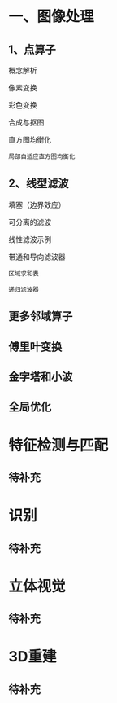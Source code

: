# 一、图像处理

## 1、点算子
    
   概念解析
    
   像素变换
    
   彩色变换
    
   合成与抠图
    
   直方图均衡化
   
    局部自适应直方图均衡化
    
## 2、线型滤波
    
   填塞（边界效应）
    
   可分离的滤波
    
   线性滤波示例
    
   带通和导向滤波器
    
    区域求和表
        
    递归滤波器

## 更多邻域算子

## 傅里叶变换

## 金字塔和小波

## 全局优化

# 特征检测与匹配

## 待补充

# 识别

## 待补充

# 立体视觉

## 待补充

# 3D重建

## 待补充

